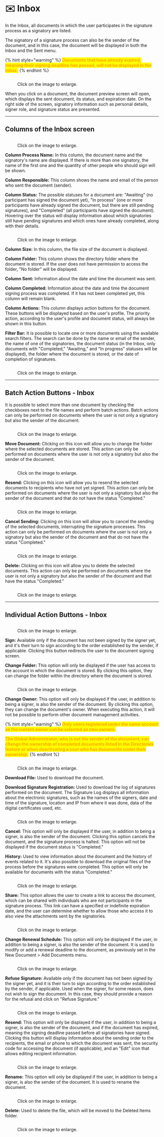 # ✉️ Inbox

In the Inbox, all documents in which the user participates in the signature process as a signatory are listed. &#x20;

The signatory of a signature process can also be the sender of the document, and in this case, the document will be displayed in both the Inbox and the Sent menu.&#x20;

{% hint style="warning" %}
<mark style="color:orange;">**Documents that have already expired, meaning their signing deadline has passed, will not be displayed in the Inbox.**</mark>
{% endhint %}

<figure><img src="../.gitbook/assets/01 (4).png" alt=""><figcaption><p>Click on the image to enlarge.</p></figcaption></figure>

When you click on a document, the document preview screen will open, which displays the sent document, its status, and expiration date. On the right side of the screen, signatory information such as personal details, signer role, and signature status are presented.

***

## Columns of the Inbox screen

<figure><img src="../.gitbook/assets/03 (3).png" alt=""><figcaption><p>Click on the image to enlarge.</p></figcaption></figure>

**Column Process Name:** In this column, the document name and the signatory's name are displayed. If there is more than one signatory, the name of the first one and the quantity of other people who should sign will be shown.&#x20;

**Column Responsible:** This column shows the name and email of the person who sent the document (sender).&#x20;

**Column Status:** The possible statuses for a document are: "Awaiting" (no participant has signed the document yet), "In process" (one or more participants have already signed the document, but there are still pending signatures), and "Completed" (all participants have signed the document). Hovering over the status will display information about which signatories still have pending signatures and which ones have already completed, along with their details.&#x20;

<figure><img src="../.gitbook/assets/04 (3).png" alt=""><figcaption><p>Click on the image to enlarge.</p></figcaption></figure>

**Column Size:** In this column, the file size of the document is displayed.&#x20;

**Column Folder:** This column shows the directory folder where the document is stored. If the user does not have permission to access the folder, "No folder" will be displayed.&#x20;

**Column Sent:** Information about the date and time the document was sent.&#x20;

**Column Completed:** Information about the date and time the document signing process was completed. If it has not been completed yet, this column will remain blank.&#x20;

**Column Actions:** This column displays action buttons for the document. These buttons will be displayed based on the user's profile. The priority action, according to the user's profile and document status, will always be shown in this button.&#x20;

**Filter Bar:** It is possible to locate one or more documents using the available search filters. The search can be done by the name or email of the sender, the name of one of the signatories, the document status (in the Inbox, only documents with "Completed," "Awaiting," and "In progress" statuses will be displayed), the folder where the document is stored, or the date of completion of signatures.&#x20;

<figure><img src="../.gitbook/assets/05 (4).png" alt=""><figcaption><p>Click on the image to enlarge.</p></figcaption></figure>

***

## Batch Action Buttons - Inbox&#x20;

It is possible to select more than one document by checking the checkboxes next to the file names and perform batch actions. Batch actions can only be performed on documents where the user is not only a signatory but also the sender of the document.&#x20;

<figure><img src="../.gitbook/assets/17 (1).png" alt=""><figcaption><p>Click on the image to enlarge.</p></figcaption></figure>

**Move Document:** Clicking on this icon will allow you to change the folder where the selected documents are stored. This action can only be performed on documents where the user is not only a signatory but also the sender of the document.

<figure><img src="../.gitbook/assets/07 (3).png" alt=""><figcaption><p>Click on the image to enlarge.</p></figcaption></figure>

**Resend:** Clicking on this icon will allow you to resend the selected documents to recipients who have not yet signed. This action can only be performed on documents where the user is not only a signatory but also the sender of the document and that do not have the status "Completed."

<figure><img src="../.gitbook/assets/18 (1).png" alt=""><figcaption><p>Click on the image to enlarge.</p></figcaption></figure>

**Cancel Sending:** Clicking on this icon will allow you to cancel the sending of the selected documents, interrupting the signature processes. This action can only be performed on documents where the user is not only a signatory but also the sender of the document and that do not have the status "Completed."

<figure><img src="../.gitbook/assets/19 (1).png" alt=""><figcaption><p>Click on the image to enlarge.</p></figcaption></figure>

**Delete:** Clicking on this icon will allow you to delete the selected documents. This action can only be performed on documents where the user is not only a signatory but also the sender of the document and that have the status "Completed."

<figure><img src="../.gitbook/assets/16 (1).png" alt=""><figcaption><p>Click on the image to enlarge.</p></figcaption></figure>

***

## Individual Action Buttons - Inbox

<figure><img src="../.gitbook/assets/06 (2).png" alt=""><figcaption><p>Click on the image to enlarge.</p></figcaption></figure>

**Sign:** Available only if the document has not been signed by the signer yet, and it's their turn to sign according to the order established by the sender, if applicable. Clicking this button redirects the user to the document signing screen.&#x20;

**Change Folder:** This option will only be displayed if the user has access to the account in which the document is stored. By clicking this option, they can change the folder within the directory where the document is stored.&#x20;

<figure><img src="../.gitbook/assets/07 (3).png" alt=""><figcaption><p>Click on the image to enlarge.</p></figcaption></figure>

**Change Owner:** This option will only be displayed if the user, in addition to being a signer, is also the sender of the document. By clicking this option, they can change the document's owner. When executing this action, it will not be possible to perform other document management activities.&#x20;

{% hint style="warning" %}
<mark style="color:orange;">**Only users registered under the same account as the current owner can be selected as new owners.**</mark>

<mark style="color:orange;">**The Global Administrator, who is not the sender of the document, can change the ownership of completed documents listed in the Directories feature or when deactivating a user who has documents under their ownership.**</mark>
{% endhint %}

<figure><img src="../.gitbook/assets/08 (1) (1).png" alt=""><figcaption><p>Click on the image to enlarge.</p></figcaption></figure>

**Download File:** Used to download the document.&#x20;

**Download Signature Registration:** Used to download the log of signatures performed on the document. The Signature Log displays all information about the electronic signatures, such as the names of the signers, date and time of the signature, location and IP from where it was done, data of the digital certificates used, etc.&#x20;

<figure><img src="../.gitbook/assets/10 (1) (1).png" alt=""><figcaption><p>Click on the image to enlarge.</p></figcaption></figure>

**Cancel:** This option will only be displayed if the user, in addition to being a signer, is also the sender of the document. Clicking this option cancels the document, and the signature process is halted. This option will not be displayed if the document status is "Completed."

**History:** Used to view information about the document and the history of events related to it. It's also possible to download the original files of the process before the signatures were completed. This option will only be available for documents with the status "Completed."

<figure><img src="../.gitbook/assets/09 (2).png" alt=""><figcaption><p>Click on the image to enlarge.</p></figcaption></figure>

**Share:** This option allows the user to create a link to access the document, which can be shared with individuals who are not participants in the signature process. This link can have a specified or indefinite expiration date, and the user can determine whether to allow those who access it to also view the attachments sent by the signatories.

<figure><img src="../.gitbook/assets/11 (1) (1).png" alt=""><figcaption><p>Click on the image to enlarge.</p></figcaption></figure>

**Change Renewal Schedule:** This option will only be displayed if the user, in addition to being a signer, is also the sender of the document. It is used to modify or add a renewal deadline to the document, as previously set in the New Document > Add Documents menu.

<figure><img src="../.gitbook/assets/12 (2).png" alt=""><figcaption><p>Click on the image to enlarge.</p></figcaption></figure>

**Refuse Signature:** Available only if the document has not been signed by the signer yet, and it is their turn to sign according to the order established by the sender, if applicable. Used when the signer, for some reason, does not wish to sign the document. In this case, they should provide a reason for the refusal and click on "Refuse Signature."

<figure><img src="../.gitbook/assets/13 (1).png" alt=""><figcaption><p>Click on the image to enlarge.</p></figcaption></figure>

**Resend:** This option will only be displayed if the user, in addition to being a signer, is also the sender of the document, and if the document has expired, meaning the signing deadline passed before all signatories have signed. Clicking this button will display information about the sending order to the recipients, the email or phone to which the document was sent, the security code for accessing the document (if applicable), and an "Edit" icon that allows editing recipient information.

<figure><img src="../.gitbook/assets/14 (1) (1).png" alt=""><figcaption><p>Click on the image to enlarge.</p></figcaption></figure>

**Rename:** This option will only be displayed if the user, in addition to being a signer, is also the sender of the document. It is used to rename the document.

<figure><img src="../.gitbook/assets/15 (1) (1).png" alt=""><figcaption><p>Click on the image to enlarge.</p></figcaption></figure>

**Delete:** Used to delete the file, which will be moved to the Deleted Items folder.

<figure><img src="../.gitbook/assets/16 (3).png" alt=""><figcaption><p>Click on the image to enlarge.</p></figcaption></figure>
